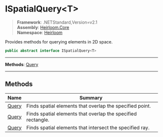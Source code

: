 # ISpatialQuery\<T>

> **Framework**: .NETStandard,Version=v2.1  
> **Assembly**: [Heirloom.Core][0]  
> **Namespace**: [Heirloom][0]  

Provides methods for querying elements in 2D space.

```cs
public abstract interface ISpatialQuery<T>
```

--------------------------------------------------------------------------------

**Methods**: [Query][1]

--------------------------------------------------------------------------------

## Methods

| Name       | Summary                                                      |
|------------|--------------------------------------------------------------|
| [Query][1] | Finds spatial elements that overlap the specified point.     |
| [Query][1] | Finds spatial elements that overlap the specified rectangle. |
| [Query][1] | Finds spatial elements that intersect the specified ray.     |

[0]: ../Heirloom.Core.md
[1]: Heirloom.ISpatialQuery[T].Query.md
